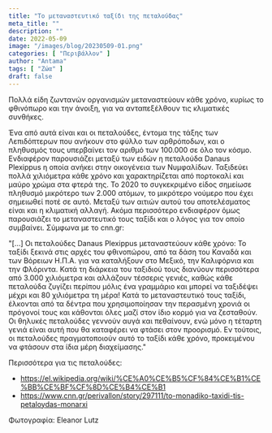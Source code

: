 ```yaml
---
title: "Το μεταναστευτικό ταξίδι της πεταλούδας"
meta_title: ""
description: ""
date: 2022-05-09
image: "/images/blog/20230509-01.png"
categories: [ "Περιβάλλον" ]
author: "Antama"
tags: [ "Ζώα" ]
draft: false
---
```


Πολλά είδη ζωντανών οργανισμών μεταναστεύουν κάθε χρόνο, κυρίως το φθινόπωρο και την άνοιξη, για να ανταπεξέλθουν τις
κλιματικές συνθήκες.

Ένα από αυτά είναι και οι πεταλούδες, έντομα της τάξης των Λεπιδόπτερων που ανήκουν στο φύλλο των αρθρόποδων, και ο
πληθυσμός τους υπερβαίνει τον αριθμό των 100.000 σε όλο τον κόσμο.
Ενδιαφέρον παρουσιάζει μεταξύ των ειδών η πεταλούδα Danaus Plexippus η οποία ανήκει στην οικογένεια των Νυμφαλίδων.
Ταξιδεύει πολλά χιλιόμετρα κάθε χρόνο και χαρακτηρίζεται από πορτοκαλί και μαύρο χρώμα στα φτερά της.
Το 2020 το συγκεκριμένο είδος σημείωσε πληθυσμό μικρότερο των 2.000 ατόμων, το μικρότερο νούμερο που έχει σημειωθεί ποτέ
σε αυτό. Μεταξύ των αιτιών αυτού του αποτελέσματος είναι και η κλιματική αλλαγή.
Ακόμα περισσότερο ενδιαφέρον όμως παρουσιάζει το μεταναστευτικό τους ταξίδι και ο λόγος για τον οποίο συμβαίνει.
Σύμφωνα με το cnn.gr:

"[...] Οι πεταλούδες Danaus Plexippus μεταναστεύουν κάθε χρόνο: Το ταξίδι ξεκινά στις αρχές του φθινοπώρου, από τα δάση
του Καναδά και των Βόρειων Η.Π.Α. για να καταλήξουν στο Μεξικό, την Καλιφόρνια και την Φλόριντα.
Κατά τη διάρκεια του ταξιδιού τους διανύουν περισσότερα από 3.000 χιλιόμετρα και αλλάζουν τέσσερις γενιές, καθώς κάθε
πεταλούδα ζυγίζει περίπου μόλις ένα γραμμάριο και μπορεί να ταξιδέψει μέχρι και 80 χιλιόμετρα τη μέρα! Κατά το
μεταναστευτικό τους ταξίδι, έλκονται από τα δέντρα που χρησιμοποίησαν την περασμένη χρονιά οι πρόγονοί τους και κάθονται
όλες μαζί στον ίδιο κορμό για να ζεσταθούν. Οι θηλυκές πεταλούδες γεννούν αυγά και πεθαίνουν, ενώ μόνο η τέταρτη γενιά
είναι αυτή που θα καταφέρει να φτάσει στον προορισμό. Εν τούτοις, οι πεταλούδες πραγματοποιούν αυτό το ταξίδι κάθε
χρόνο, προκειμένου να φτάσουν στα ίδια μέρη διαχείμασης."

Περισσότερα για τις πεταλούδες:

- https://el.wikipedia.org/wiki/%CE%A0%CE%B5%CF%84%CE%B1%CE%BB%CE%BF%CF%8D%CE%B4%CE%B1
- https://www.cnn.gr/perivallon/story/297111/to-monadiko-taxidi-tis-petaloydas-monarxi

Φωτογραφία: Eleanor Lutz
